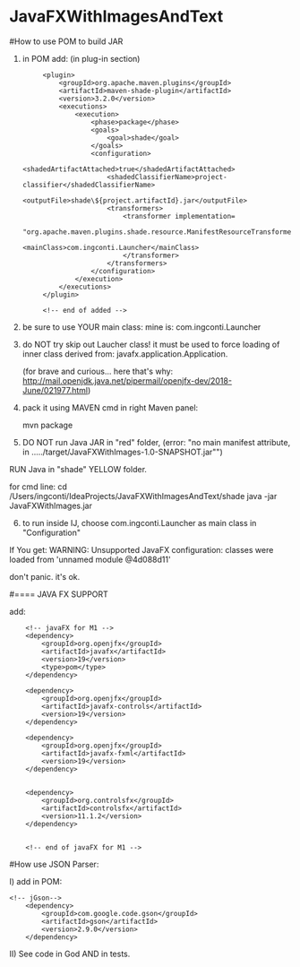 # JavaFXWithImagesAndText

#How to use POM to build JAR


1) in POM add: (in plug-in section)

    <!-- added -->

            <plugin>
                <groupId>org.apache.maven.plugins</groupId>
                <artifactId>maven-shade-plugin</artifactId>
                <version>3.2.0</version>
                <executions>
                    <execution>
                        <phase>package</phase>
                        <goals>
                            <goal>shade</goal>
                        </goals>
                        <configuration>
                            <shadedArtifactAttached>true</shadedArtifactAttached>
                            <shadedClassifierName>project-classifier</shadedClassifierName>
                            <outputFile>shade\${project.artifactId}.jar</outputFile>
                            <transformers>
                                <transformer implementation=
                                                     "org.apache.maven.plugins.shade.resource.ManifestResourceTransformer">
                                    <mainClass>com.ingconti.Launcher</mainClass>
                                </transformer>
                            </transformers>
                        </configuration>
                    </execution>
                </executions>
            </plugin>

            <!-- end of added -->
        

 
 2) be sure to use YOUR main class:
    mine is:
    <mainClass>com.ingconti.Launcher</mainClass>
  
 3) do NOT try skip out Laucher class! it must be used to force loading of inner class derived from:
    javafx.application.Application.

    (for brave and curious... here that's why: http://mail.openjdk.java.net/pipermail/openjfx-dev/2018-June/021977.html)

 4) pack it using MAVEN cmd in right Maven panel:
 
    mvn package

5) DO NOT run Java JAR in "red" folder, 
  (error: "no main manifest attribute, in ...../target/JavaFXWithImages-1.0-SNAPSHOT.jar"")

  RUN Java in "shade" YELLOW folder.

  for cmd line:
  cd /Users/ingconti/IdeaProjects/JavaFXWithImagesAndText/shade
  java -jar JavaFXWithImages.jar

6) to run inside IJ, choose com.ingconti.Launcher as main class in "Configuration"

If You get:
WARNING: Unsupported JavaFX configuration: classes were loaded from 'unnamed module @4d088d11'

don't panic. it's ok.


#==== JAVA FX SUPPORT


add:

        <!-- javaFX for M1 -->
        <dependency>
            <groupId>org.openjfx</groupId>
            <artifactId>javafx</artifactId>
            <version>19</version>
            <type>pom</type>
        </dependency>

        <dependency>
            <groupId>org.openjfx</groupId>
            <artifactId>javafx-controls</artifactId>
            <version>19</version>
        </dependency>

        <dependency>
            <groupId>org.openjfx</groupId>
            <artifactId>javafx-fxml</artifactId>
            <version>19</version>
        </dependency>


        <dependency>
            <groupId>org.controlsfx</groupId>
            <artifactId>controlsfx</artifactId>
            <version>11.1.2</version>
        </dependency>


        <!-- end of javaFX for M1 -->


#How use JSON Parser:

I) add in POM:

    <!-- jGson-->
        <dependency>
            <groupId>com.google.code.gson</groupId>
            <artifactId>gson</artifactId>
            <version>2.9.0</version>
        </dependency>


II) See code in God AND in tests.


